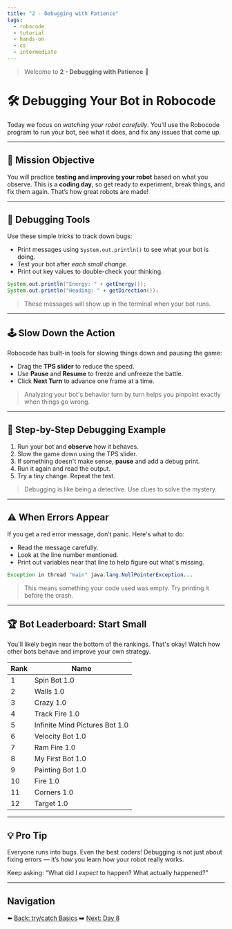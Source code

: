```yaml
---
title: "2 - Debugging with Patience"
tags:
  - robocode
  - tutorial
  - hands-on
  - cs
  - intermediate
---
```


> Welcome to **2 - Debugging with Patience** 🧘

# 🛠️ Debugging Your Bot in Robocode

Today we focus on _watching your robot carefully_. You’ll use the Robocode program to run your bot, see what it does, and fix any issues that come up.

---

## 🎯 Mission Objective

You will practice **testing and improving your robot** based on what you observe. This is a **coding day**, so get ready to experiment, break things, and fix them again. That’s how great robots are made!

---

## 🔧 Debugging Tools

Use these simple tricks to track down bugs:

- Print messages using `System.out.println()` to see what your bot is doing.
- Test your bot after _each small change_.
- Print out key values to double-check your thinking.

```java
System.out.println("Energy: " + getEnergy());
System.out.println("Heading: " + getDirection());
```

> These messages will show up in the terminal when your bot runs.

---

## 🕹️ Slow Down the Action

Robocode has built-in tools for slowing things down and pausing the game:

- Drag the **TPS slider** to reduce the speed.
- Use **Pause** and **Resume** to freeze and unfreeze the battle.
- Click **Next Turn** to advance one frame at a time.

> Analyzing your bot's behavior turn by turn helps you pinpoint exactly when things go wrong.

---

## 🔄 Step-by-Step Debugging Example

1. Run your bot and **observe** how it behaves.
2. Slow the game down using the TPS slider.
3. If something doesn't make sense, **pause** and add a debug print.
4. Run it again and read the output.
5. Try a tiny change. Repeat the test.

> Debugging is like being a detective. Use clues to solve the mystery.

---

## ⚠️ When Errors Appear

If you get a red error message, don’t panic. Here's what to do:

- Read the message carefully.
- Look at the line number mentioned.
- Print out variables near that line to help figure out what's missing.

```java
Exception in thread "main" java.lang.NullPointerException...
```

> This means something your code used was empty. Try printing it before the crash.

---

## 🏆 Bot Leaderboard: Start Small

You'll likely begin near the bottom of the rankings. That's okay! Watch how other bots behave and improve your own strategy.

| Rank | Name                           |
| ---- | ------------------------------ |
| 1    | Spin Bot 1.0                   |
| 2    | Walls 1.0                      |
| 3    | Crazy 1.0                      |
| 4    | Track Fire 1.0                 |
| 5    | Infinite Mind Pictures Bot 1.0 |
| 6    | Velocity Bot 1.0               |
| 7    | Ram Fire 1.0                   |
| 8    | My First Bot 1.0               |
| 9    | Painting Bot 1.0               |
| 10   | Fire 1.0                       |
| 11   | Corners 1.0                    |
| 12   | Target 1.0                     |

---

## 💡 Pro Tip

Everyone runs into bugs. Even the best coders! Debugging is not just about fixing errors — it’s _how_ you learn how your robot really works.

Keep asking: "What did I _expect_ to happen? What actually happened?"

---

## Navigation

⬅️ [Back: try/catch Basics](/robocode/Day-7/00_try_catch)
➡️ [Next: Day 8](/robocode/Day-8/index)
